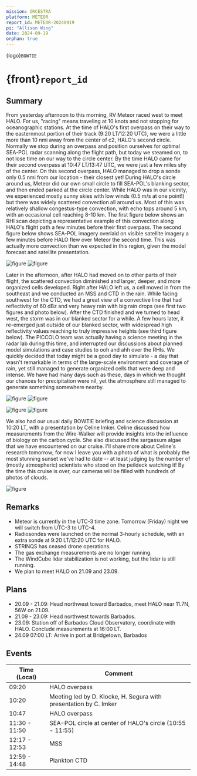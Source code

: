 ```yaml
---
mission: ORCESTRA
platform: METEOR
report_id: METEOR-20240919
pi: "Allison Wing"
date: 2024-09-19
orphan: true
---
```


{logo}`BOWTIE`

# {front}`report_id`

## Summary

From yesterday afternoon to this morning, RV Meteor raced west to meet HALO. For us, "racing" means traveling at 10 knots and not stopping for oceanographic stations. At the time of HALO's first overpass on their way to the easternmost portion of their track (9:20 LT/12:20 UTC), we were a little more than 10 nmi away from the center of c2, HALO's second circle. Normally we stop during an overpass and position ourselves for optimal SEA-POL radar scanning along the flight path, but today we steamed on, to not lose time on our way to the circle center. By the time HALO came for their second overpass at 10:47 LT/13:47 UTC, we were just a few miles shy of the center. On this second overpass, HALO managed to drop a sonde only 0.5 nmi from our location - their closest yet! During HALO's circle around us, Meteor did our own small circle to fill SEA-POL's blanking sector, and then ended parked at the circle center. While HALO was in our vicinity, we experienced mostly sunny skies with low winds (0.5 m/s at one point!) but there was widely scattered convection all around us. Most of this was relatively shallow congestus-type convection, with echo tops around 5 km, with an occasional cell reaching 8-10 km. The first figure below shows an RHI scan depicting a representative example of this convection along HALO's flight path a few minutes before their first overpass. The second figure below shows SEA-POL imagery overlaid on visible satellite imagery a few minutes before HALO flew over Meteor the second time. This was actually more convection than we expected in this region, given the model forecast and satellite presentation. 

![figure](../figures/METEOR/research.Radar_SEAPOL.20240919121608.rhim_6vars_284.png)
![figure](../figures/METEOR/HALO-SEA-POL-19.09.1344Z.png)

Later in the afternoon, after HALO had moved on to other parts of their flight, the scattered convection diminished and larger, deeper, and more organized cells developed. Right after HALO left us, a cell moved in from the southeast and we conducted an MSS and CTD in the rain. While facing southwest for the CTD, we had a great view of a convective line that had reflectivity of 60 dBz and very heavy rain with big rain drops (see first two figures and photo below). After the CTD finished and we turned to head west, the storm was in our blanked sector for a while. A few hours later, it re-emerged just outside of our blanked sector, with widespread high reflectivity values reaching to truly impressive heights (see third figure below). The PICCOLO team was actually having a science meeting in the radar lab during this time, and interrupted our discussions about planned model simulations and case studies to ooh and ahh over the RHIs. We quickly decided that today might be a good day to simulate - a day that wasn't remarkable in terms of the large-scale environment and coverage of rain, yet still managed to generate organized cells that were deep and intense. We have had many days such as these, days in which we thought our chances for precipitation were nil, yet the atmosphere still managed to generate something somewhere nearby. 

![figure](../figures/METEOR/SEA20240919_171049_map.png)
![figure](../figures/METEOR/research.Radar_SEAPOL.20240919171621.rhim_6vars_88.png)

![figure](../figures/METEOR/MCS19.09.jpg)
![figure](../figures/METEOR/research.Radar_SEAPOL.20240919193620.rhim_6vars_141.png)

We also had our usual daily BOWTIE briefing and science discussion at 10:20 LT, with a presentation by Celine Imker. Celine discussed how measurements from the Wire-Walker will provide insights into the influence of biology on the carbon cycle. She also discussed the sargassum algae that we have encountered on our cruise. I'll share more about Celine's research tomorrow; for now I leave you with a photo of what is probably the most stunning sunset we've had to date -- at least judging by the number of (mostly atmospheric) scientists who stood on the peildeck watching it! By the time this cruise is over, our cameras will be filled with hundreds of photos of clouds.

![figure](../figures/METEOR/sunset19.09.jpg)

## Remarks
- Meteor is currently in the UTC-3 time zone. Tomorrow (Friday) night we will switch from UTC-3 to UTC-4.
- Radiosondes were launched on the normal 3-hourly schedule, with an extra sonde at 9:20 LT/12:20 UTC for HALO.
- STRINQS has ceased drone operations. 
- The gas exchange measurements are no longer running.
- The WindCube lidar stabilization is not working, but the lidar is still running. 
- We plan to meet HALO on 21.09 and 23.09.

## Plans
- 20.09 - 21.09: Head northwest toward Barbados, meet HALO near 11.7N, 56W on 21.09.
- 21.09 - 23.09: Head northwest towards Barbados.
- 23.09: Station off of Barbados Cloud Observatory, coordinate with HALO. Conclude measurements at 16:00 LT.
- 24.09 07:00 LT: Arrive in port at Bridgetown, Barbados

## Events

Time (Local) | Comment
------------- | -----
09:20 | HALO overpass
10:20 | Meeting led by D. Klocke, H. Segura with presentation by C. Imker
10:47 | HALO overpass
11:30 - 11:50 | SEA-POL circle at center of HALO's circle (10:55 - 11:55)
12:17 - 12:53 | MSS
12:59 - 14:48 | Plankton CTD